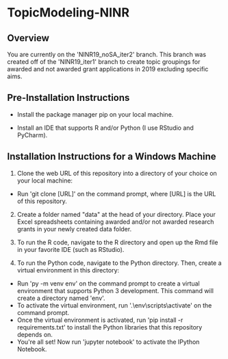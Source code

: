 # TopicModeling-NINR

## Overview
You are currently on the 'NINR19_noSA_iter2' branch. This branch was created off of the 'NINR19_iter1' branch to create topic groupings for awarded and not awarded grant applications in 2019 excluding specific aims.

## Pre-Installation Instructions
* Install the package manager pip on your local machine.

* Install an IDE that supports R and/or Python (I use RStudio and PyCharm).

## Installation Instructions for a Windows Machine
1. Clone the web URL of this repository into a directory of your choice on your local machine:
- Run 'git clone [URL]' on the command prompt, where [URL] is the URL of this repository.

2. Create a folder named "data" at the head of your directory. Place your Excel spreadsheets containing awarded and/or not awarded research grants in your newly created data folder.

3. To run the R code, navigate to the R directory and open up the Rmd file in your favorite IDE (such as RStudio). 

4. To run the Python code, navigate to the Python directory. Then, create a virtual environment in this directory:
* Run 'py -m venv env' on the command prompt to create a virtual environment that supports Python 3 development. This command will create a directory named 'env'.
* To activate the virtual environment, run '.\env\scripts\activate' on the command prompt.
* Once the virtual environment is activated, run 'pip install -r requirements.txt' to install the Python libraries that this repository depends on.
* You're all set! Now run 'jupyter notebook' to activate the IPython Notebook.

